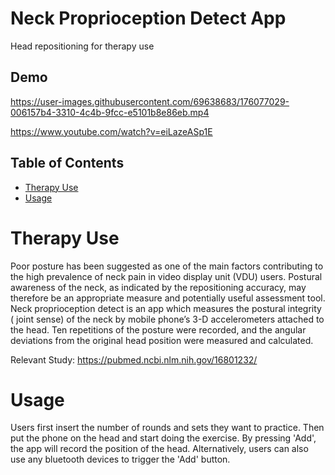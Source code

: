 # Neck Proprioception Detect App
Head repositioning for therapy use

## Demo

https://user-images.githubusercontent.com/69638683/176077029-006157b4-3310-4c4b-9fcc-e5101b8e86eb.mp4

https://www.youtube.com/watch?v=eiLazeASp1E

## Table of Contents
* [Therapy Use](#therapy-use)
* [Usage](#usage)

# Therapy Use
Poor posture has been suggested as one of the main factors contributing to the high prevalence of neck pain in video display unit (VDU) users.
Postural awareness of the neck, as indicated by the repositioning accuracy, may therefore be an appropriate measure and potentially useful assessment tool. 
Neck proprioception detect is an app which measures the postural integrity ( joint sense) of the neck by mobile phone’s 3-D accelerometers attached to the head.
Ten repetitions of the posture were recorded, and the angular deviations from the original head position were measured and calculated.

Relevant Study: https://pubmed.ncbi.nlm.nih.gov/16801232/

# Usage
Users first insert the number of rounds and sets they want to practice. Then put the phone on the head and start doing the exercise. By pressing 'Add', the app will record the position of the head. Alternatively, users can also use any bluetooth devices to trigger the 'Add' button.
